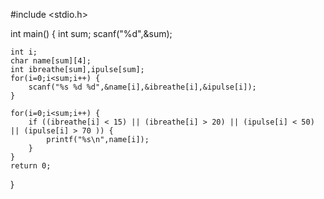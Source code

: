 #include <stdio.h>

int main() {
	int sum;
	scanf("%d",&sum);
	
	int i;
	char name[sum][4];
	int ibreathe[sum],ipulse[sum];
	for(i=0;i<sum;i++) {
		scanf("%s %d %d",&name[i],&ibreathe[i],&ipulse[i]);
	}
	
	for(i=0;i<sum;i++) {
		if ((ibreathe[i] < 15) || (ibreathe[i] > 20) || (ipulse[i] < 50) || (ipulse[i] > 70 )) {
			printf("%s\n",name[i]);
		}
	}
	return 0;
}
